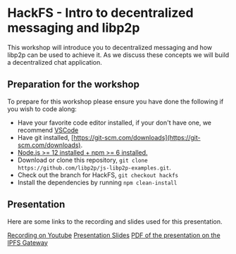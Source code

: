 # HackFS - Intro to decentralized messaging and libp2p

This workshop will introduce you to decentralized messaging and how libp2p can be used to achieve it. As we discuss these concepts we will build a decentralized chat application.

## Preparation for the workshop

To prepare for this workshop please ensure you have done the following if you wish to code along:

- Have your favorite code editor installed, if your don't have one, we recommend [VSCode](https://code.visualstudio.com)
- Have git installed, [https://git-scm.com/downloads](https://git-scm.com/downloads).
- [Node.js >= 12 installed + npm >= 6 installed.](https://nodejs.org/en/download/)
- Download or clone this repository, `git clone https://github.com/libp2p/js-libp2p-examples.git`.
- Check out the branch for HackFS, `git checkout hackfs`
- Install the dependencies by running `npm clean-install`

## Presentation

Here are some links to the recording and slides used for this presentation.

[Recording on Youtube](https://www.youtube.com/watch?v=69h1zhIdCN0)
[Presentation Slides](https://docs.google.com/presentation/d/1nQfZQTQ4U_HqYBrnFFuhWezZkaiyFRUvYeBwv4z_CrQ/)
[PDF of the presentation on the IPFS Gateway](https://gateway.ipfs.io/ipfs/bafybeibnvhnabob5trf6dwazt62iichgrwsoykoduxwq5moan3uuufl4ly)
